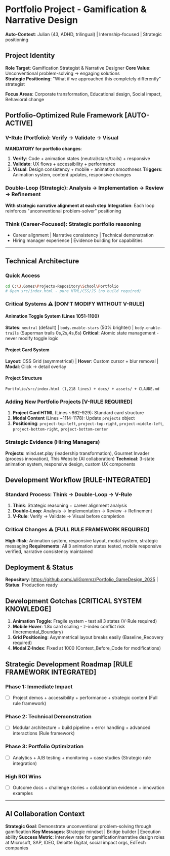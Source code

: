 # Portfolio Project - Gamification & Narrative Design
**Auto-Context**: Julian (43, ADHD, trilingual) | Internship-focused | Strategic positioning

## Project Identity
**Role Target**: Gamification Strategist & Narrative Designer
**Core Value**: Unconventional problem-solving → engaging solutions  
**Strategic Positioning**: "What if we approached this completely differently" strategist

**Focus Areas**: Corporate transformation, Educational design, Social impact, Behavioral change

## Portfolio-Optimized Rule Framework [AUTO-ACTIVE]

### V-Rule (Portfolio): Verify → Validate → Visual
**MANDATORY for portfolio changes**:
1. **Verify**: Code + animation states (neutral/stars/trails) + responsive
2. **Validate**: UX flows + accessibility + performance  
3. **Visual**: Design consistency + mobile + animation smoothness
**Triggers**: Animation system, content updates, responsive changes

### Double-Loop (Strategic): Analysis → Implementation → Review → Refinement  
**With strategic narrative alignment at each step**
**Integration**: Each loop reinforces "unconventional problem-solver" positioning

### Think (Career-Focused): Strategic portfolio reasoning
- Career alignment | Narrative consistency | Technical demonstration
- Hiring manager experience | Evidence building for capabilities

---

## Technical Architecture

### Quick Access
```bash
cd C:\J.Gomez\Projects-Repository\School\Portfolio
# Open src/index.html - pure HTML/CSS/JS (no build required)
```

### Critical Systems ⚠️ [DON'T MODIFY WITHOUT V-RULE]

#### Animation Toggle System (Lines 1051-1100)
**States**: `neutral` (default) | `body.enable-stars` (50% brighter) | `body.enable-trails` (Superman trails 0s,2s,4s,6s)
**Critical**: Atomic state management - never modify toggle logic

#### Project Card System
**Layout**: CSS Grid (asymmetrical) | **Hover**: Custom cursor + blur removal | **Modal**: Click → detail overlay

#### Project Structure
```
Portfolio/src/index.html (1,218 lines) + docs/ + assets/ + CLAUDE.md
```

### Adding New Portfolio Projects [V-RULE REQUIRED]

1. **Project Card HTML** (Lines ~862-929): Standard card structure
2. **Modal Content** (Lines ~1114-1178): Update `projects` object  
3. **Positioning**: `project-top-left`, `project-top-right`, `project-middle-left`, `project-bottom-right`, `project-bottom-center`

### Strategic Evidence (Hiring Managers)
**Projects**: mind.set.play (leadership transformation), Gourmet Invader (process innovation), This Website (AI collaboration)
**Technical**: 3-state animation system, responsive design, custom UX components

## Development Workflow [RULE-INTEGRATED]

### Standard Process: Think → Double-Loop → V-Rule
1. **Think**: Strategic reasoning + career alignment analysis
2. **Double-Loop**: Analysis → Implementation → Review → Refinement  
3. **V-Rule**: Verify → Validate → Visual before completion

### Critical Changes ⚠️ [FULL RULE FRAMEWORK REQUIRED]
**High-Risk**: Animation system, responsive layout, modal system, strategic messaging
**Requirements**: All 3 animation states tested, mobile responsive verified, narrative consistency maintained

## Deployment & Status
**Repository**: https://github.com/JuliGommz/Portfolio_GameDesign_2025 | **Status**: Production ready

## Development Gotchas [CRITICAL SYSTEM KNOWLEDGE]
1. **Animation Toggle**: Fragile system - test all 3 states (V-Rule required)
2. **Mobile Hover**: 1.8x card scaling - z-index conflict risk (Incremental_Boundary)  
3. **Grid Positioning**: Asymmetrical layout breaks easily (Baseline_Recovery required)
4. **Modal Z-Index**: Fixed at 1000 (Context_Before_Code for modifications)

## Strategic Development Roadmap [RULE FRAMEWORK INTEGRATED]

### Phase 1: Immediate Impact
- [ ] Project demos + accessibility + performance + strategic content (Full rule framework)

### Phase 2: Technical Demonstration  
- [ ] Modular architecture + build pipeline + error handling + advanced interactions (Rule framework)

### Phase 3: Portfolio Optimization
- [ ] Analytics + A/B testing + monitoring + case studies (Strategic rule integration)

### High ROI Wins
- [ ] Outcome docs + challenge stories + collaboration evidence + innovation examples

---

## AI Collaboration Context

**Strategic Goal**: Demonstrate unconventional problem-solving through gamification
**Key Messages**: Strategic mindset | Bridge builder | Execution ability
**Success Metric**: Interview rate for gamification/narrative design roles at Microsoft, SAP, IDEO, Deloitte Digital, social impact orgs, EdTech companies